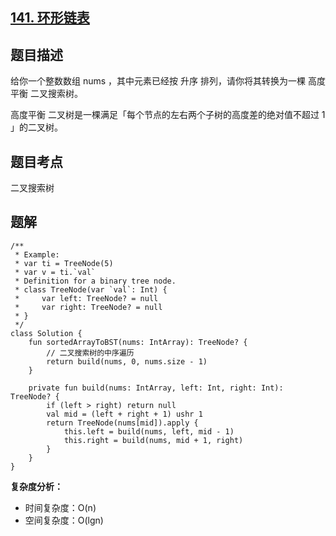 ## [141. 环形链表](https://leetcode.cn/problems/linked-list-cycle/)

## 题目描述

给你一个整数数组 nums ，其中元素已经按 升序 排列，请你将其转换为一棵 高度平衡 二叉搜索树。

高度平衡 二叉树是一棵满足「每个节点的左右两个子树的高度差的绝对值不超过 1 」的二叉树。

## 题目考点

二叉搜索树

## 题解
 
```
/**
 * Example:
 * var ti = TreeNode(5)
 * var v = ti.`val`
 * Definition for a binary tree node.
 * class TreeNode(var `val`: Int) {
 *     var left: TreeNode? = null
 *     var right: TreeNode? = null
 * }
 */
class Solution {
    fun sortedArrayToBST(nums: IntArray): TreeNode? {
        // 二叉搜索树的中序遍历
        return build(nums, 0, nums.size - 1)
    }

    private fun build(nums: IntArray, left: Int, right: Int): TreeNode? {
        if (left > right) return null
        val mid = (left + right + 1) ushr 1
        return TreeNode(nums[mid]).apply {
            this.left = build(nums, left, mid - 1)
            this.right = build(nums, mid + 1, right)
        }
    }
}
```

**复杂度分析：**

- 时间复杂度：O(n)
- 空间复杂度：O(lgn) 
